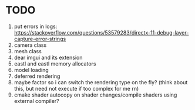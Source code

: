 # TODO

1. put errors in logs: https://stackoverflow.com/questions/53579283/directx-11-debug-layer-capture-error-strings
2. camera class
3. mesh class
4. dear imgui and its extension
5. eastl and eastl memory allocators
6. model loading
7. deferred rendering
8. maybe factor so i can switch the rendering type on the fly? (think about this, but need not execute if too complex for me rn)
9. cmake shader autocopy on shader changes/compile shaders using external compiler?